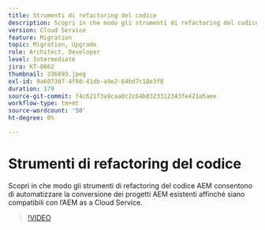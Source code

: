 ```yaml
---
title: Strumenti di refactoring del codice
description: Scopri in che modo gli strumenti di refactoring del codice AEM consentono di automatizzare la conversione dei progetti AEM esistenti affinché siano compatibili con l’AEM as a Cloud Service.
version: Cloud Service
feature: Migration
topic: Migration, Upgrade
role: Architect, Developer
level: Intermediate
jira: KT-8662
thumbnail: 336693.jpeg
exl-id: 9a607307-4f00-41db-a9e2-64bd7c18e3f8
duration: 179
source-git-commit: f4c621f3a9caa8c2c64b8323312343fe421a5aee
workflow-type: tm+mt
source-wordcount: '50'
ht-degree: 0%

---
```


# Strumenti di refactoring del codice

Scopri in che modo gli strumenti di refactoring del codice AEM consentono di automatizzare la conversione dei progetti AEM esistenti affinché siano compatibili con l’AEM as a Cloud Service.

>[!VIDEO](https://video.tv.adobe.com/v/336693?quality=12&learn=on)
